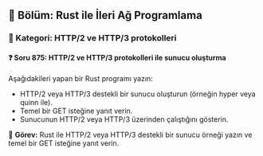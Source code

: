 ## 📘 Bölüm: Rust ile İleri Ağ Programlama
### 🔹 Kategori: HTTP/2 ve HTTP/3 protokolleri
#### ❓ Soru 875: HTTP/2 ve HTTP/3 protokolleri ile sunucu oluşturma

Aşağıdakileri yapan bir Rust programı yazın:

- HTTP/2 veya HTTP/3 destekli bir sunucu oluşturun (örneğin hyper veya quinn ile).
- Temel bir GET isteğine yanıt verin.
- Sunucunun HTTP/2 veya HTTP/3 üzerinden çalıştığını gösterin.

🔧 **Görev:** Rust ile HTTP/2 veya HTTP/3 destekli bir sunucu örneği yazın ve temel bir GET isteğine yanıt verin.

